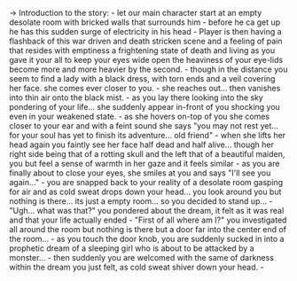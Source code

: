 -> Introduction to the story:
	- let our main character start at an empty desolate room with bricked walls that surrounds him
	- before he ca get up he has this sudden surge of electricity in his head
	- Player is then having a flashback of this war driven and death stricken scene and a feeling of pain that resides with emptiness a frightening state of death and living as you gave it your all to keep your eyes wide open the heaviness of your eye-lids become more and more heavier by the second.
	- though in the distance you seem to find a lady with a black dress, with torn ends and a veil covering her face. she comes ever closer to you.
	- she reaches out... then vanishes into thin air onto the black mist.
	- as you lay there looking into the sky pondering of your life... she suddenly appear in-front of you shocking you even in your weakened state.
	- as she hovers on-top of you she comes closer to your ear and with a feint sound she says "you may not rest yet... for your soul has yet to finish its adventure... old friend"
	- when she lifts her head again you faintly see her face half dead and half alive... though her right side being that of a rotting skull and the left that of a beautiful maiden, you but feel a sense of warmth in her gaze and it feels similar
	- as you are finally about to close your eyes, she smiles at you and says "I'll see you again..."
	- you are snapped back to your reality of a desolate room gasping for air and as cold sweat drops down your head... you look around you but nothing is there... its just a empty room... so you decided to stand up...
	- "Ugh... what was that?" you pondered about the dream, it felt as it was real and that your life actually ended
	- "First of all where am I?" you investigated all around the room but nothing is there but  a door far into the center end of the room...
	- as you touch the door knob, you are suddenly sucked in into a prophetic dream of a sleeping girl who is about to be attacked by a monster...
	- then suddenly you are welcomed with the same of darkness within the dream you just felt, as cold sweat shiver down your head.
	- 